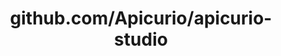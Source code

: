 ---
layout: post
title: github.com/Apicurio/apicurio-studio
categories: link
tags: [انگلیسی, برنامه‌نویسی]
---